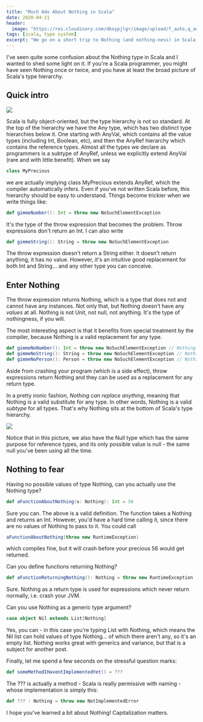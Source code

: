 ```yaml
---
title: "Much Ado About Nothing in Scala"
date: 2020-04-21
header:
  image: "https://res.cloudinary.com/dkoypjlgr/image/upload/f_auto,q_auto:good,c_auto,w_1200,h_300,g_auto,fl_progressive/v1715952116/blog_cover_large_phe6ch.jpg"
tags: [scala, type system]
excerpt: "We go on a short trip to Nothing (and nothing-ness) in Scala. Nothing is actually pretty useful."
---
```

I've seen quite some confusion about the Nothing type in Scala and I wanted to shed some light on it. If you're a Scala programmer, you might have seen Nothing once or twice, and you have at least the broad picture of Scala's type hierarchy.


## Quick intro

<img src="https://www.filepicker.io/api/file/zpj5sJKRQA2OeUufNOYJ" class="img-responsive">

Scala is fully object-oriented, but the type hierarchy is not so standard. At the top of the hierarchy we have the Any type, which has two distinct type hierarchies below it. One starting with AnyVal, which contains all the value types (including Int, Boolean, etc), and then the AnyRef hierarchy which contains the reference types. Almost all the types we declare as programmers is a subtype of AnyRef, unless we explicitly extend AnyVal (rare and with little benefit). When we say

```scala
class MyPrecious
```

we are actually implying class MyPrecious extends AnyRef, which the compiler automatically infers. Even if you've not written Scala before, this hierarchy should be easy to understand. Things become trickier when we write things like:

```scala
def gimmeNumber(): Int = throw new NoSuchElementException
```

It's the type of the throw expression that becomes the problem. Throw expressions don't return an Int. I can also write

```scala
def gimmeString(): String = throw new NoSuchElementException
```

The throw expression doesn't return a String either. It doesn't return anything, it has no value. However, it's an intuitive good replacement for both Int and String... and any other type you can conceive.

## Enter Nothing

The throw expression returns Nothing, which is a type that does not and cannot have any instances. Not only that, but Nothing doesn't have any *values* at all. Nothing is not Unit, not null, not anything. It's the type of nothingness, if you will.

The most interesting aspect is that it benefits from special treatment by the compiler, because Nothing is a valid replacement for any type.

```scala
def gimmeNoNumber(): Int = throw new NoSuchElementException // Nothing
def gimmeNoString(): String = throw new NoSuchElementException // Nothing
def gimmeNoPerson(): Person = throw new NoSuchElementException // Nothing
```

Aside from crashing your program (which is a side effect), throw expressions return Nothing and they can be used as a replacement for any return type.

In a pretty ironic fashion, _Nothing can replace anything_, meaning that Nothing is a valid substitute for any type. In other words, Nothing is a valid _subtype_ for all types. That's why Nothing sits at the bottom of Scala's type hierarchy.

<img src="https://www.filepicker.io/api/file/67snVyS4QQ6CJS2j2gob" class="img-responsive">

Notice that in this picture, we also have the Null type which has the same purpose for reference types, and its only possible value is null - the same null you've been using all the time.

## Nothing to fear

Having no possible values of type Nothing, can you actually use the Nothing type?

```scala
def aFunctionAboutNothing(x: Nothing): Int = 56
```

Sure you can. The above is a valid definition. The function takes a Nothing and returns an Int. However, you'd have a hard time calling it, since there are no values of Nothing to pass to it. You could call

```scala
aFunctionAboutNothing(throw new RuntimeException)
```

which compiles fine, but it will crash before your precious 56 would get returned.

Can you define functions returning Nothing?

```scala
def aFunctionReturningNothing(): Nothing = throw new RuntimeException
```

Sure. Nothing as a return type is used for expressions which never return normally, i.e. crash your JVM.

Can you use Nothing as a generic type argument?

```scala
case object Nil extends List[Nothing]
```

Yes, you can - in this case you're typing List with Nothing, which means the Nil list can hold values of type Nothing... of which there aren't any, so it's an empty list. Nothing works great with generics and variance, but that is a subject for another post.

Finally, let me spend a few seconds on the stressful question marks:

```scala
def someMethodIHaventImplementedYet() = ???
```

The ??? is actually a method - Scala is really permissive with naming - whose implementation is simply this:

```scala
def ??? : Nothing = throw new NotImplementedError
```

I hope you've learned a bit about Nothing! Capitalization matters.
